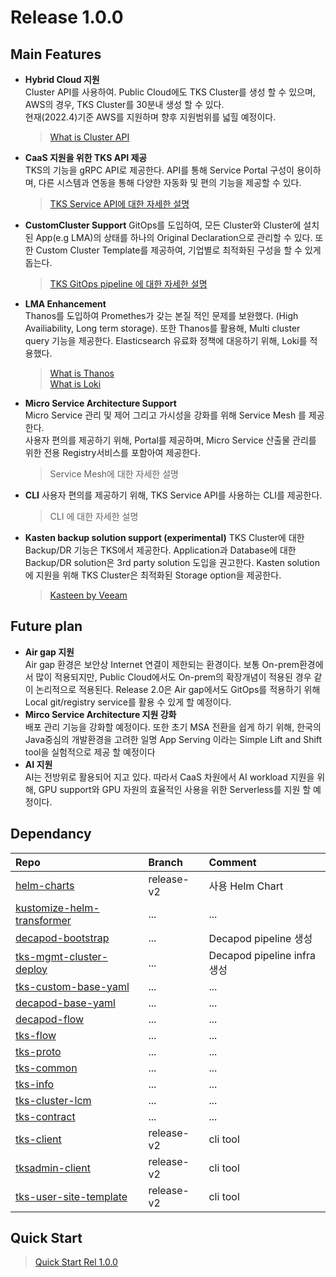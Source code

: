 # Release 1.0.0 

## Main Features
- **Hybrid Cloud 지원**    
    Cluster API를 사용하여. Public Cloud에도 TKS Cluster를 생성 할 수 있으며, AWS의 경우, TKS Cluster를 30분내 생성 할 수 있다.   
    현재(2022.4)기준 AWS를 지원하며 향후 지원범위를 넓힐 예정이다.   
    >[What is Cluster API](https://cluster-api.sigs.k8s.io/)
    
- **CaaS 지원을 위한 TKS API 제공**   
    TKS의 기능을 gRPC API로 제공한다. API를 통해 Service Portal 구성이 용이하며, 다른 시스템과 연동을 통해 다양한 자동화 및 편의 기능을 제공할 수 있다.   
    >[TKS Service API에 대한 자세한 설명](../api/1-0-0.md)
    
- **CustomCluster Support**
    GitOps를 도입하여, 모든 Cluster와 Cluster에 설치된 App(e.g LMA)의 상태를 하나의 Original Declaration으로 관리할 수 있다.
    또한 Custom Cluster Template를 제공하여, 기업별로 최적화된 구성을 할 수 있게 돕는다.   
    > [TKS GitOps pipeline 에 대한 자세한 설명](../tksgitops.md)
    
- **LMA Enhancement**    
    Thanos를 도입하여 Promethes가 갖는 본질 적인 문제를 보완했다. (High Availiability, Long term storage). 또한 Thanos를 활용해, Multi cluster query 기능을 제공한다.
    Elasticsearch 유료화 정책에 대응하기 위해, Loki를 적용했다.    
    > [What is Thanos](https://github.com/thanos-io/thanos)   
    > [What is Loki](https://github.com/grafana/loki) 
- **Micro Service Architecture Support**   
    Micro Service 관리 및 제어 그리고 가시성을 강화를 위해 Service Mesh 를 제공한다.    
    사용자 편의를 제공하기 위해, Portal를 제공하며, Micro Service 산출물 관리를 위한 전용 Registry서비스를 포함아여 제공한다.   
    > Service Mesh에 대한 자세한 설명   
- **CLI**
    사용자 편의를 제공하기 위해, TKS Service API를 사용하는 CLI를 제공한다.  
    > CLI 에 대한 자세한 설명
- **Kasten backup solution support (experimental)**
    TKS Cluster에 대한 Backup/DR 기능은 TKS에서 제공한다. 
    Application과 Database에 대한 Backup/DR solution은 3rd party solution 도입을 권고한다. Kasten solution에 지원을 위해 TKS Cluster은 최적화된 Storage option을 제공한다.   
    > [Kasteen by Veeam](https://www.kasten.io/)
## Future plan
- **Air gap 지원**   
    Air gap 환경은 보안상 Internet 연결이 제한되는 환경이다. 보통 On-prem환경에서 많이 적용되지만, Public Cloud에서도 On-prem의 확장개념이 적용된 경우 같이 논리적으로 적용된다.
    Release 2.0은 Air gap에서도 GitOps를 적용하기 위해 Local git/registry service를 활용 수 있게 할 예정이다.   
- **Mirco Service Architecture 지원 강화**     
    배포 관리 기능을 강화할 예정이다. 또한 초기 MSA 전환을 쉽게 하기 위해, 한국의 Java중심의 개발환경을 고려한 일명 App Serving 이라는 Simple Lift and Shift tool을 실험적으로 제공 할 예정이다   
- **AI 지원**   
    AI는 전방위로 활용되어 지고 있다. 따라서 CaaS 차원에서 AI workload 지원을 위해, GPU support와 GPU 자원의 효율적인 사용을 위한 Serverless를 지원 할 예정이다.      
## Dependancy   
|Repo|Branch|Comment|
|:---|:---|:---|
|[helm-charts](https://github.com/openinfradev/helm-charts)|release-v2|사용 Helm Chart|
|[kustomize-helm-transformer](https://github.com/openinfradev/kustomize-helm-transformer)|...|...|
|[decapod-bootstrap](https://github.com/openinfradev/decapod-bootstrap)|...|Decapod pipeline 생성|
|[tks-mgmt-cluster-deploy ](https://github.com/openinfradev/tks-mgmt-cluster-deploy)|...|Decapod pipeline infra 생성|
|[tks-custom-base-yaml](https://github.com/openinfradev/tks-custom-base-yaml)|...|...|
|[decapod-base-yaml](https://github.com/openinfradev/decapod-base-yaml)|...|...|
|[decapod-flow](https://github.com/openinfradev/decapod-flow)|...|...|
|[tks-flow](https://github.com/openinfradev/tks-flow)|...|...|
|[tks-proto](https://github.com/openinfradev/tks-proto)|...|...|
|[tks-common](https://github.com/openinfradev/tks-common)|...|...|
|[tks-info](https://github.com/openinfradev/tks-info)|...|...|
|[tks-cluster-lcm](https://github.com/openinfradev/tks-cluster-lcm)|...|...|
|[tks-contract](https://github.com/openinfradev/tks-contract)|...|...|
|[tks-client](https://github.com/openinfradev/tks-client)|release-v2|cli tool|
|[tksadmin-client](https://github.com/openinfradev/tksadmin-client)|release-v2|cli tool|
|[tks-user-site-template ](https://github.com/openinfradev/tks-user-site-template )|release-v2|cli tool|


## Quick Start   
>[Quick Start Rel 1.0.0](../quickstart/1-0-0.md)